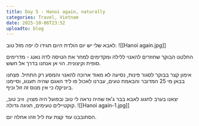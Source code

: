 ```yaml
---
title: Day 5 - Hanoi again, naturally
categories: Travel, Vietnam
date: 2025-10-06T23:52
uploadto: blog
---
```

לאבא שלי יש יום הולדת היום תגידו לו יפה מזל טוב.
![[Hanoi again.jpg]]

החלטנו הבוקר שחוזרים להאנוי ללילה ומקדימים למחר את הטיסה לדה נאנג - מדרימים סופית וקיצונית. הוי אן אנחנו בדרך אל חשש.

אימון קצר בבוקר לסגור פינות, נסיעה לא מאוד ארוכה להאנוי והמסע רק התחיל. פצחנו בבאן מי 25 המדובר והבאמת טעים, עברנו לאכול פו ליד האגם שהיה תענוג, וסיימנו ביוניקלו כי אין מנוס זה זול וכיף.

יצאנו בערב לחגוג לאבא בבר ג'אז שהיה נראה לי טוב ובפועל היה מצוין. וויב טוב, קוקטיילים טעימים, חגיגה גדולה.
![[Hanoi again-1.jpg]]

הסתובבנו עוד קצת עת ליל וזהו אחלה יום.